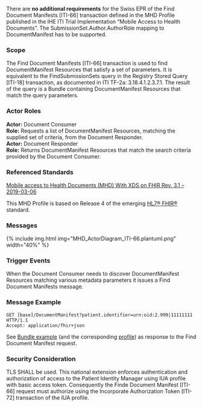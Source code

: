 There are **no additional requirements** for the Swiss EPR of the Find Document Manifests [ITI-66] transaction
defined in the MHD Profile published in the IHE ITI Trial Implementation “Mobile Access to Health Documents”.
The SubmissionSet.Author.AuthorRole mapping to DocumentManifest has to be supported.

### Scope

The Find Document Manifests [ITI-66] transaction is used to find DocumentManifest Resources
that satisfy a set of parameters. It is equivalent to the FindSubmissionSets query in the Registry
Stored Query [ITI-18] transaction, as documented in ITI TF-2a: 3.18.4.1.2.3.7.1. The result of
the query is a Bundle containing DocumentManifest Resources that match the query parameters.

### Actor Roles

**Actor:** Document Consumer   
**Role:** Requests a list of DocumentManifest Resources, matching the supplied set of criteria, from the Document Responder.   
**Actor:** Document Responder   
**Role:** Returns DocumentManifest Resources that match the search criteria provided by the Document Consumer.   

### Referenced Standards

[Mobile access to Health Documents (MHD) With XDS on FHIR Rev. 3.1 – 2019-03-06](https://www.ihe.net/uploadedFiles/Documents/ITI/IHE_ITI_Suppl_MHD.pdf)   

This MHD Profile is based on Release 4 of the emerging [HL7® FHIR®](https://www.hl7.org/fhir/index.html) standard.

### Messages

{% include img.html img="MHD_ActorDiagram_ITI-66.plantuml.png" width="40%" %}

### Trigger Events

When the Document Consumer needs to discover DocumentManifest Resources matching
various metadata parameters it issues a Find Document Manifests message. 

### Message Example

```
GET [base]/DocumentManifest?patient.identifier=urn:oid:2.999|11111111 HTTP/1.1
Accept: application/fhir+json
```

See [Bundle example](Bundle-Bundle-FindDocumentManifests.html) (and the corresponding [profile](StructureDefinition-ch-mhd-comprehensive-documentmanifest-bundle.html)) as response to the Find Document Manifest request.

### Security Consideration

TLS SHALL be used. This national extension enforces authentication and authorization of access to the
Patient Identity Manager using IUA profile with basic access token. Consequently
the Finde Document Manifest [ITI-66] request must authorize using the Incorporate Authorization Token [ITI-
72] transaction of the IUA profile.